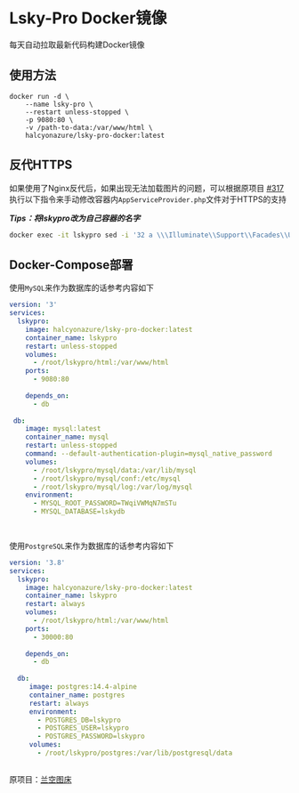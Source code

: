 # Lsky-Pro Docker镜像

每天自动拉取最新代码构建Docker镜像

## 使用方法

```docker
docker run -d \
    --name lsky-pro \
    --restart unless-stopped \
    -p 9080:80 \
    -v /path-to-data:/var/www/html \
    halcyonazure/lsky-pro-docker:latest
```

## 反代HTTPS

如果使用了Nginx反代后，如果出现无法加载图片的问题，可以根据原项目 [#317](https://github.com/lsky-org/lsky-pro/issues/317) 执行以下指令来手动修改容器内`AppServiceProvider.php`文件对于HTTPS的支持

***Tips：将lskypro改为自己容器的名字***

```bash
docker exec -it lskypro sed -i '32 a \\\Illuminate\\Support\\Facades\\URL::forceScheme('"'"'https'"'"');' /var/www/html/app/Providers/AppServiceProvider.php
```

## Docker-Compose部署

使用`MySQL`来作为数据库的话参考内容如下

```yaml
version: '3'
services:
  lskypro:
    image: halcyonazure/lsky-pro-docker:latest
    container_name: lskypro
    restart: unless-stopped
    volumes:
      - /root/lskypro/html:/var/www/html
    ports:
      - 9080:80
    
    depends_on:
      - db
    
 db:
    image: mysql:latest
    container_name: mysql
    restart: unless-stopped
    command: --default-authentication-plugin=mysql_native_password
    volumes:
      - /root/lskypro/mysql/data:/var/lib/mysql
      - /root/lskypro/mysql/conf:/etc/mysql
      - /root/lskypro/mysql/log:/var/log/mysql
    environment:
      - MYSQL_ROOT_PASSWORD=TWqiVWMqN7mSTu
      - MYSQL_DATABASE=lskydb   

    
```
使用`PostgreSQL`来作为数据库的话参考内容如下

```yaml
version: '3.8'
services:
  lskypro:
    image: halcyonazure/lsky-pro-docker:latest
    container_name: lskypro
    restart: always
    volumes:
      - /root/lskypro/html:/var/www/html
    ports:
      - 30000:80
    
    depends_on:
      - db
    
  db:
     image: postgres:14.4-alpine
     container_name: postgres
     restart: always
     environment:
       - POSTGRES_DB=lskypro
       - POSTGRES_USER=lskypro
       - POSTGRES_PASSWORD=lskypro
     volumes:
       - /root/lskypro/postgres:/var/lib/postgresql/data   
 
```
原项目：[兰空图床](https://github.com/lsky-org/lsky-pro)
